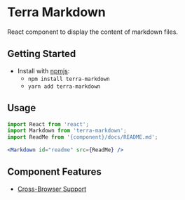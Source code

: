 # Terra Markdown

React component to display the content of markdown files.

## Getting Started

- Install with [npmjs](https://www.npmjs.com):
  - `npm install terra-markdown`
  - `yarn add terra-markdown`

## Usage

```jsx
import React from 'react';
import Markdown from 'terra-markdown';
import ReadMe from '{component}/docs/README.md';

<Markdown id="readme" src={ReadMe} />
```

## Component Features
* [Cross-Browser Support](https://github.com/cerner/terra-ui/blob/master/src/terra-dev-site/contributing/ComponentStandards.e.contributing.md#cross-browser-support)
